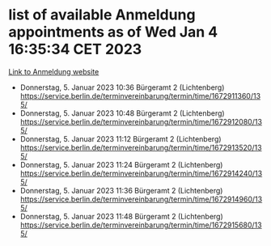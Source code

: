 # list of available Anmeldung appointments as of Wed Jan  4 16:35:34 CET 2023
[Link to Anmeldung website](https://service.berlin.de/terminvereinbarung/termin/tag.php?termin=0&anliegen[]=120686&dienstleisterlist=122210,122217,327316,122219,327312,122227,327314,122231,327346,122243,327348,122252,329742,122260,329745,122262,329748,122254,329751,122271,327278,122273,327274,122277,327276,330436,122280,327294,122282,327290,122284,327292,327539,122291,327270,122285,327266,122286,327264,122296,327268,150230,329760,122301,327282,122297,327286,122294,327284,122312,329763,122314,329775,122304,327330,122311,327334,122309,327332,122281,327352,122279,329772,122276,327324,122274,327326,122267,329766,122246,327318,122251,327320,122257,327322,122208,327298,122226,327300,121362,121364&herkunft=http%3A%2F%2Fservice.berlin.de%2Fdienstleistung%2F120686%2F)
- Donnerstag, 5. Januar 2023 10:36 Bürgeramt 2 (Lichtenberg) https://service.berlin.de/terminvereinbarung/termin/time/1672911360/135/
- Donnerstag, 5. Januar 2023 10:48 Bürgeramt 2 (Lichtenberg) https://service.berlin.de/terminvereinbarung/termin/time/1672912080/135/
- Donnerstag, 5. Januar 2023 11:12 Bürgeramt 2 (Lichtenberg) https://service.berlin.de/terminvereinbarung/termin/time/1672913520/135/
- Donnerstag, 5. Januar 2023 11:24 Bürgeramt 2 (Lichtenberg) https://service.berlin.de/terminvereinbarung/termin/time/1672914240/135/
- Donnerstag, 5. Januar 2023 11:36 Bürgeramt 2 (Lichtenberg) https://service.berlin.de/terminvereinbarung/termin/time/1672914960/135/
- Donnerstag, 5. Januar 2023 11:48 Bürgeramt 2 (Lichtenberg) https://service.berlin.de/terminvereinbarung/termin/time/1672915680/135/
